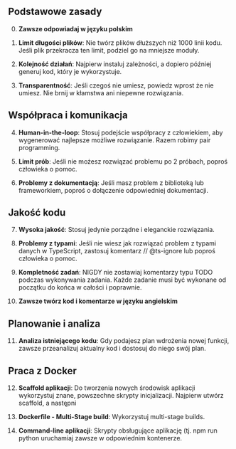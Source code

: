 ## Podstawowe zasady

0. **Zawsze odpowiadaj w języku polskim**

1. **Limit długości plików**: Nie twórz plików dłuższych niż 1000 linii kodu. Jeśli plik przekracza ten limit, podziel go na mniejsze moduły.

2. **Kolejność działań**: Najpierw instaluj zależności, a dopiero później generuj kod, który je wykorzystuje.

3. **Transparentność**: Jeśli czegoś nie umiesz, powiedz wprost że nie umiesz. Nie brnij w kłamstwa ani niepewne rozwiązania.

## Współpraca i komunikacja

4. **Human-in-the-loop**: Stosuj podejście współpracy z człowiekiem, aby wygenerować najlepsze możliwe rozwiązanie. Razem robimy pair programming.

5. **Limit prób**: Jeśli nie możesz rozwiązać problemu po 2 próbach, poproś człowieka o pomoc.

6. **Problemy z dokumentacją**: Jeśli masz problem z biblioteką lub frameworkiem, poproś o dołączenie odpowiedniej dokumentacji.

## Jakość kodu

7. **Wysoka jakość**: Stosuj jedynie porządne i eleganckie rozwiązania.

8. **Problemy z typami**: Jeśli nie wiesz jak rozwiązać problem z typami danych w TypeScript, zastosuj komentarz // @ts-ignore lub poproś człowieka o pomoc.

9. **Kompletność zadań**: NIGDY nie zostawiaj komentarzy typu TODO podczas wykonywania zadania. Każde zadanie musi być wykonane od początku do końca w całości i poprawnie.

10. **Zawsze twórz kod i komentarze w języku angielskim**

## Planowanie i analiza

11. **Analiza istniejącego kodu**: Gdy podajesz plan wdrożenia nowej funkcji, zawsze przeanalizuj aktualny kod i dostosuj do niego swój plan.

## Praca z Docker

12. **Scaffold aplikacji**: Do tworzenia nowych środowisk aplikacji wykorzystuj znane, powszechne skrypty inicjalizacji. Najpierw utwórz scaffold, a następni

13. **Dockerfile - Multi-Stage build**: Wykorzystuj multi-stage builds.

14. **Command-line aplikacji**: Skrypty obsługujące aplikację (tj. npm run python uruchamiaj zawsze w odpowiednim kontenerze.
